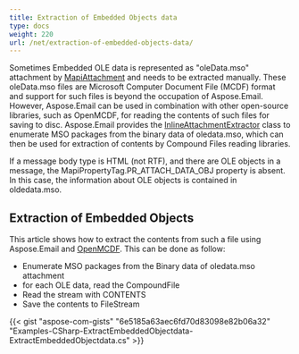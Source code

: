 ```yaml
---
title: Extraction of Embedded Objects data
type: docs
weight: 220
url: /net/extraction-of-embedded-objects-data/
---
```



Sometimes Embedded OLE data is represented as "oleData.mso" attachment by [MapiAttachment](https://apireference.aspose.com/net/email/aspose.email.mapi/mapiattachment) and needs to be extracted manually. These oleData.mso files are Microsoft Computer Document File (MCDF) format and support for such files is beyond the occupation of Aspose.Email. However, Aspose.Email can be used in combination with other open-source libraries, such as OpenMCDF, for reading the contents of such files for saving to disc. Aspose.Email provides the [InlineAttachmentExtractor](https://apireference.aspose.com/net/email/aspose.email.mapi/inlineattachmentextractor) class to enumerate MSO packages from the binary data of oledata.mso, which can then be used for extraction of contents by Compound Files reading libraries.

If a message body type is HTML (not RTF), and there are OLE objects in a message, the MapiPropertyTag.PR_ATTACH_DATA_OBJ property is absent. In this case, the information about OLE objects is contained in oldedata.mso.
## **Extraction of Embedded Objects**
This article shows how to extract the contents from such a file using Aspose.Email and [OpenMCDF](http://sourceforge.net/projects/openmcdf/). This can be done as follow:

- Enumerate MSO packages from the Binary data of oledata.mso attachment
- for each OLE data, read the CompoundFile
- Read the stream with CONTENTS
- Save the contents to FileStream



{{< gist "aspose-com-gists" "6e5185a63aec6fd70d83098e82b06a32" "Examples-CSharp-ExtractEmbeddedObjectdata-ExtractEmbeddedObjectdata.cs" >}}
